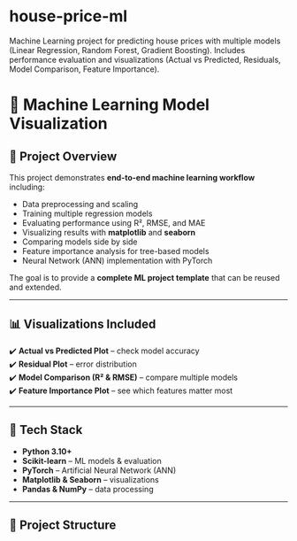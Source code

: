 # house-price-ml
Machine Learning project for predicting house prices with multiple models (Linear Regression, Random Forest, Gradient Boosting).  Includes performance evaluation and visualizations (Actual vs Predicted, Residuals, Model Comparison, Feature Importance).
# 🧠 Machine Learning Model Visualization  

## 📌 Project Overview  
This project demonstrates **end-to-end machine learning workflow** including:  
- Data preprocessing and scaling  
- Training multiple regression models  
- Evaluating performance using R², RMSE, and MAE  
- Visualizing results with **matplotlib** and **seaborn**  
- Comparing models side by side  
- Feature importance analysis for tree-based models  
- Neural Network (ANN) implementation with PyTorch  

The goal is to provide a **complete ML project template** that can be reused and extended.  

---

## 📊 Visualizations Included  
✔️ **Actual vs Predicted Plot** – check model accuracy  
✔️ **Residual Plot** – error distribution  
✔️ **Model Comparison (R² & RMSE)** – compare multiple models  
✔️ **Feature Importance Plot** – see which features matter most  

---

## 🚀 Tech Stack  
- **Python 3.10+**  
- **Scikit-learn** – ML models & evaluation  
- **PyTorch** – Artificial Neural Network (ANN)  
- **Matplotlib & Seaborn** – visualizations  
- **Pandas & NumPy** – data processing  

---

## 📂 Project Structure  

